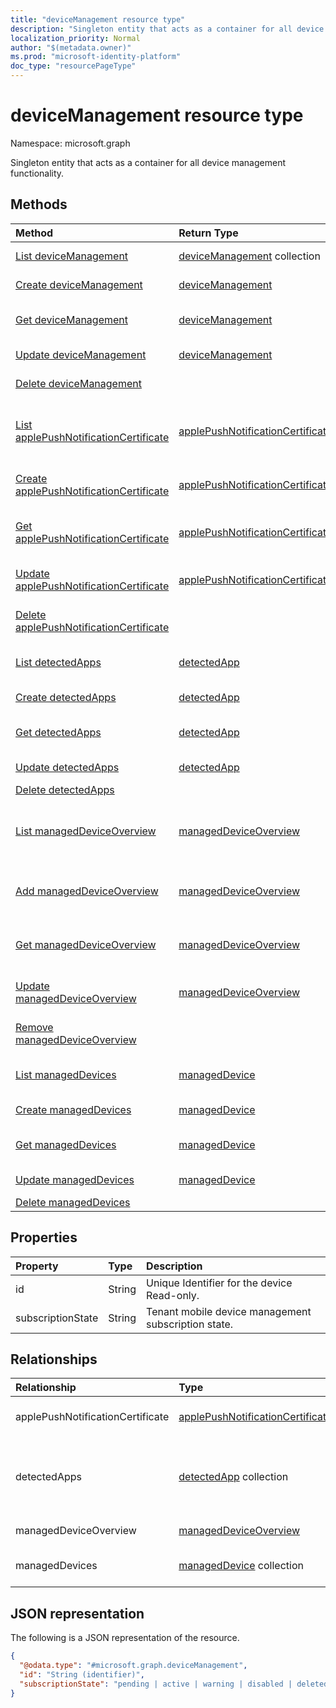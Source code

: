 ```yaml
---
title: "deviceManagement resource type"
description: "Singleton entity that acts as a container for all device management functionality."
localization_priority: Normal
author: "$(metadata.owner)"
ms.prod: "microsoft-identity-platform"
doc_type: "resourcePageType"
---
```


# deviceManagement resource type

Namespace: microsoft.graph

Singleton entity that acts as a container for all device management functionality.

## Methods

| Method                                                                                                        | Return Type                                                                                 | Description                                                                                                    |
| :------------------------------------------------------------------------------------------------------------ | :------------------------------------------------------------------------------------------ | :------------------------------------------------------------------------------------------------------------- |
| [List deviceManagement](../api/devicemanagement-list.md)                                                      | [deviceManagement](deviceManagement.md) collection                                          | List properties and relationships of a deviceManagement object.                                                |
| [Create deviceManagement](../api/devicemanagement-create.md)                                                  | [deviceManagement](deviceManagement.md)                                                     | Create a new deviceManagement object.                                                                          |
| [Get deviceManagement](../api/devicemanagement-get.md)                                                        | [deviceManagement](deviceManagement.md)                                                     | Read properties and relationships of a deviceManagement object.                                                |
| [Update deviceManagement](../api/devicemanagement-update.md)                                                  | [deviceManagement](deviceManagement.md)                                                     | Update the properties of a deviceManagement object.                                                            |
| [Delete deviceManagement](../api/devicemanagement-delete.md)                                                  |                                                                                             | Delete a deviceManagement object.                                                                              |
| [List applePushNotificationCertificate](../api/devicemanagement-list-applepushnotificationcertificate.md)     | [applePushNotificationCertificate](../resources/intune-applepushnotificationcertificate.md) | Get the applePushNotificationCertificate objects from an applePushNotificationCertificate navigation property. |
| [Create applePushNotificationCertificate](../api/devicemanagement-post-applepushnotificationcertificate.md)   | [applePushNotificationCertificate](../resources/intune-applepushnotificationcertificate.md) | Create a new applePushNotificationCertificate object.                                                          |
| [Get applePushNotificationCertificate](../api/devicemanagement-get-applepushnotificationcertificate.md)       | [applePushNotificationCertificate](../resources/intune-applepushnotificationcertificate.md) | Read the properties and relationships of an applePushNotificationCertificate object.                           |
| [Update applePushNotificationCertificate](../api/devicemanagement-update-applepushnotificationcertificate.md) | [applePushNotificationCertificate](../resources/intune-applepushnotificationcertificate.md) | Update the properties of an applePushNotificationCertificate object.                                           |
| [Delete applePushNotificationCertificate](../api/devicemanagement-delete-applepushnotificationcertificate.md) |                                                                                             | Delete an applePushNotificationCertificate object.                                                             |
| [List detectedApps](../api/devicemanagement-list-detectedapps.md)                                             | [detectedApp](../resources/intune-detectedapp.md)                                           | Get the detectedApp objects from a detectedApps navigation property.                                           |
| [Create detectedApps](../api/devicemanagement-post-detectedapps.md)                                           | [detectedApp](../resources/intune-detectedapp.md)                                           | Create a new detectedApp object.                                                                               |
| [Get detectedApps](../api/devicemanagement-get-detectedapps.md)                                               | [detectedApp](../resources/intune-detectedapp.md)                                           | Read the properties and relationships of a detectedApp object.                                                 |
| [Update detectedApps](../api/devicemanagement-update-detectedapps.md)                                         | [detectedApp](../resources/intune-detectedapp.md)                                           | Update the properties of a detectedApp object.                                                                 |
| [Delete detectedApps](../api/devicemanagement-delete-detectedapps.md)                                         |                                                                                             | Delete a detectedApp object.                                                                                   |
| [List managedDeviceOverview](../api/devicemanagement-list-manageddeviceoverview.md)                           | [managedDeviceOverview](../resources/intune-manageddeviceoverview.md)                       | Get the managedDeviceOverview objects from a managedDeviceOverview navigation property.                        |
| [Add managedDeviceOverview](../api/devicemanagement-post-manageddeviceoverview.md)                            | [managedDeviceOverview](../resources/intune-manageddeviceoverview.md)                       | Add managedDeviceOverview by posting to the managedDeviceOverview collection.                                  |
| [Get managedDeviceOverview](../api/devicemanagement-get-manageddeviceoverview.md)                             | [managedDeviceOverview](../resources/intune-manageddeviceoverview.md)                       | Read the properties and relationships of a managedDeviceOverview object.                                       |
| [Update managedDeviceOverview](../api/devicemanagement-update-manageddeviceoverview.md)                       | [managedDeviceOverview](../resources/intune-manageddeviceoverview.md)                       | Update the properties of a managedDeviceOverview object.                                                       |
| [Remove managedDeviceOverview](../api/devicemanagement-delete-manageddeviceoverview.md)                       |                                                                                             | Remove a managedDeviceOverview object.                                                                         |
| [List managedDevices](../api/devicemanagement-list-manageddevices.md)                                         | [managedDevice](../resources/intune-manageddevice.md)                                       | Get the managedDevice objects from a managedDevices navigation property.                                       |
| [Create managedDevices](../api/devicemanagement-post-manageddevices.md)                                       | [managedDevice](../resources/intune-manageddevice.md)                                       | Create a new managedDevice object.                                                                             |
| [Get managedDevices](../api/devicemanagement-get-manageddevices.md)                                           | [managedDevice](../resources/intune-manageddevice.md)                                       | Read the properties and relationships of a managedDevice object.                                               |
| [Update managedDevices](../api/devicemanagement-update-manageddevices.md)                                     | [managedDevice](../resources/intune-manageddevice.md)                                       | Update the properties of a managedDevice object.                                                               |
| [Delete managedDevices](../api/devicemanagement-delete-manageddevices.md)                                     |                                                                                             | Delete a managedDevice object.                                                                                 |

## Properties

| Property          | Type   | Description                                         |
| :---------------- | :----- | :-------------------------------------------------- |
| id                | String | Unique Identifier for the device Read-only.         |
| subscriptionState | String | Tenant mobile device management subscription state. |

## Relationships

| Relationship                     | Type                                                                                 | Description                                         |
| :------------------------------- | :----------------------------------------------------------------------------------- | :-------------------------------------------------- |
| applePushNotificationCertificate | [applePushNotificationCertificate](../resources/applepushnotificationcertificate.md) | Apple push notification certificate.                |
| detectedApps                     | [detectedApp](../resources/detectedapp.md) collection                                | The list of detected apps associated with a device. |
| managedDeviceOverview            | [managedDeviceOverview](../resources/manageddeviceoverview.md)                       | Device overview                                     |
| managedDevices                   | [managedDevice](../resources/manageddevice.md) collection                            | The list of managed devices.                        |

## JSON representation

The following is a JSON representation of the resource.

<!-- {
  "blockType": "resource",
  "keyProperty": "id",
  "@odata.type": "microsoft.graph.deviceManagement",
  "baseType": "microsoft.graph.entity",
  "openType": False
}
-->

```json
{
  "@odata.type": "#microsoft.graph.deviceManagement",
  "id": "String (identifier)",
  "subscriptionState": "pending | active | warning | disabled | deleted | blocked | lockedOut"
}
```